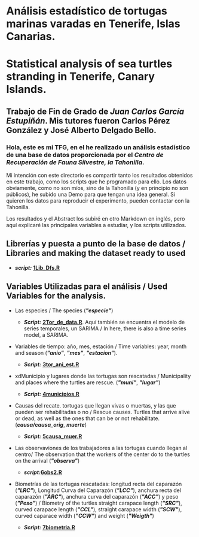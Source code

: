 # <strong>Análisis estadístico de tortugas marinas varadas en Tenerife, Islas Canarias.
# Statistical analysis of sea turtles stranding in Tenerife, Canary Islands.</strong>

## <strong>Trabajo de Fin de Grado de *Juan Carlos García Estupiñán*. Mis tutores fueron Carlos Pérez González y José Alberto Delgado Bello.</strong>

### Hola, este es mi TFG, en el he realizado un análisis estadístico de una base de datos proporcionada por el <em>Centro de Recuperación de Fauna Silvestre, la Tahonilla</em>.

Mi intención con este directorio es compartir tanto los resultados obtenidos en este trabajo, como los scripts que he programado para ello. Los datos obviamente, como no son míos, sino de la Tahonilla (y en principio no son públicos), he subido una Demo para que tengan una idea general. Si quieren los datos para reproducir el experimento, pueden contactar con la Tahonilla.

Los resultados y el Abstract los subiré en otro Markdown en inglés, pero aquí explicaré las principales variables a estudiar, y los scripts utilizados.

## Librerías y puesta a punto de la base de datos / Libraries and making the dataset ready to used

* <strong><em>script:</strong></em> <strong><a href="scripts/1Lib_DFs.R">1Lib_Dfs.R</a></strong>

## Variables Utilizadas para el análisis / Used Variables for the analysis.

* Las especies / The species (<strong><em>"especie"</strong></em>)

    * <strong><em>Script:</strong></em> <strong><a href="scripts/2Tor_de_data.R">2Tor_de_data.R</a></strong>. Aquí también se encuentra el modelo de series temporales, un SARIMA / In here, there is also a time series model, a SARIMA.

* Variables de tiempo: año, mes, estación / Time variables: year, month and season (<strong><em>"anio"</strong></em>, <strong><em>"mes"</strong></em>, <strong><em>"estacion"</strong></em>).

    * <strong><em>Script:</strong></em> <strong><a href="scripts/3ani_est_mes.R">3tor_ani_est.R</a></strong>

* xdMunicipio y lugares donde las tortugas son rescatadas / Municipality and places where the turtles are rescue. (<strong><em>"muni"</strong></em>, <strong><em>"lugar"</strong></em>)

    * <strong><em>Script:</strong></em> <strong><a href="scripts/4municipios.R">4municipios.R</a></strong>

* Causas del recate. tortugas que llegan vivas o muertas, y las que pueden ser rehabilitadas o no / Rescue causes. Turtles that arrive alive or dead, as well as the ones that can be or not rehabilitate. (<strong><em>causa/causa_orig</strong></em>, <strong><em>muerte</strong></em>)

    * <strong><em>Script:</strong></em> <strong><a href="scripts/5causa_muer.R">5causa_muer.R</a></strong>

* Las observaviones de los trabajadores a las tortugas cuando llegan al centro/ The observation that the workers of the center do to the turtles on the arrival (<strong><em>"observa"</strong></em>)

    * <strong><em>script:</strong></em><strong><a href="scripts/6obs2.R">6obs2.R</a></strong>

* Biometrías de las tortugas rescatadas: longitud recta del caparazón (<strong><em>"LRC"</strong></em>), Longitud Curva del Caparazón (<strong><em>"LCC"</strong></em>), anchura recta del caparazón (<strong><em>"ARC"</strong></em>), anchura curva del caparazón (<strong><em>"ACC"</strong></em>) y peso (<strong><em>"Peso"</strong></em>) / Biometry of the turtles straight carapace length (<strong><em>"SRC"</strong></em>), curved carapace length (<strong><em>"CCL"</strong></em>), straight carapace width (<strong><em>"SCW"</strong></em>), curved caparace width (<strong><em>"CCW"</strong></em>) and weight (<strong><em>"Weigth"</strong></em>)

    * <strong><em>Script:</strong></em> <strong><a href="scripts/7biometria.R">7biometria.R</a></strong>


